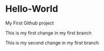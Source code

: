 # Hello-World
My First Github project

This is my first change in my first branch

This is my second change in my first branch
